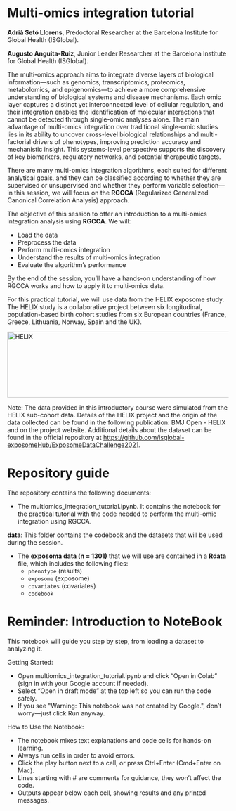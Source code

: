 # Multi-omics integration tutorial

**Adrià Setó Llorens**, Predoctoral Researcher at the Barcelona Institute for Global Health (ISGlobal).

**Augusto Anguita-Ruiz**, Junior Leader Researcher at the Barcelona Institute for Global Health (ISGlobal).

The multi-omics approach aims to integrate diverse layers of biological information—such as genomics, transcriptomics, proteomics, metabolomics, and epigenomics—to achieve a more comprehensive understanding of biological systems and disease mechanisms. Each omic layer captures a distinct yet interconnected level of cellular regulation, and their integration enables the identification of molecular interactions that cannot be detected through single-omic analyses alone. The main advantage of multi-omics integration over traditional single-omic studies lies in its ability to uncover cross-level biological relationships and multi-factorial drivers of phenotypes, improving prediction accuracy and mechanistic insight. This systems-level perspective supports the discovery of key biomarkers, regulatory networks, and potential therapeutic targets.

There are many multi-omics integration algorithms, each suited for different analytical goals, and they can be classified according to whether they are supervised or unsupervised and whether they perform variable selection—in this session, we will focus on the **RGCCA** (Regularized Generalized Canonical Correlation Analysis) approach.

The objective of this session to offer an introduction to a multi-omics integration analysis using **RGCCA**. We will:
* Load the data
* Preprocess the data
* Perform multi-omics integration
* Understand the results of multi-omics integration
* Evaluate the algorithm’s performance

By the end of the session, you’ll have a hands-on understanding of how RGCCA works and how to apply it to multi-omics data.

For this practical tutorial, we will use data from the HELIX exposome study. The HELIX study is a collaborative project between six longitudinal, population-based birth cohort studies from six European countries (France, Greece, Lithuania, Norway, Spain and the UK).

<img width="800" height="150" alt="HELIX" src="https://github.com/user-attachments/assets/090ed53b-dda4-4383-9b9a-0966efc3f90d" />

Note: The data provided in this introductory course were simulated from the HELIX sub-cohort data. Details of the HELIX project and the origin of the data collected can be found in the following publication: BMJ Open - HELIX and on the project website. Additional details about the dataset can be found in the official repository at https://github.com/isglobal-exposomeHub/ExposomeDataChallenge2021.

# Repository guide
The repository contains the following documents:

* The multiomics_integration_tutorial.ipynb. It contains the notebook for the practical tutorial with the code needed to perform the multi-omic integration using RGCCA.

**data**: This folder contains the codebook and the datasets that will be used during the session.

* The **exposoma data (n = 1301)** that we will use are contained in a **Rdata** file, which includes the following files:
    * `phenotype` (results)
    * `exposome` (exposome)
    * `covariates` (covariates)
    * `codebook`

# Reminder: Introduction to NoteBook
This notebook will guide you step by step, from loading a dataset to analyzing it.

Getting Started:
* Open multiomics_integration_tutorial.ipynb and click “Open in Colab” (sign in with your Google account if needed).
* Select “Open in draft mode” at the top left so you can run the code safely.
* If you see "Warning: This notebook was not created by Google.", don’t worry—just click Run anyway.

How to Use the Notebook:
* The notebook mixes text explanations and code cells for hands-on learning.
* Always run cells in order to avoid errors.
* Click the play button next to a cell, or press Ctrl+Enter (Cmd+Enter on Mac).
* Lines starting with # are comments for guidance, they won’t affect the code.
* Outputs appear below each cell, showing results and any printed messages.
